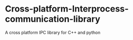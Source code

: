 # Cross-platform-Interprocess-communication-library
A cross platform IPC library for C++ and python
